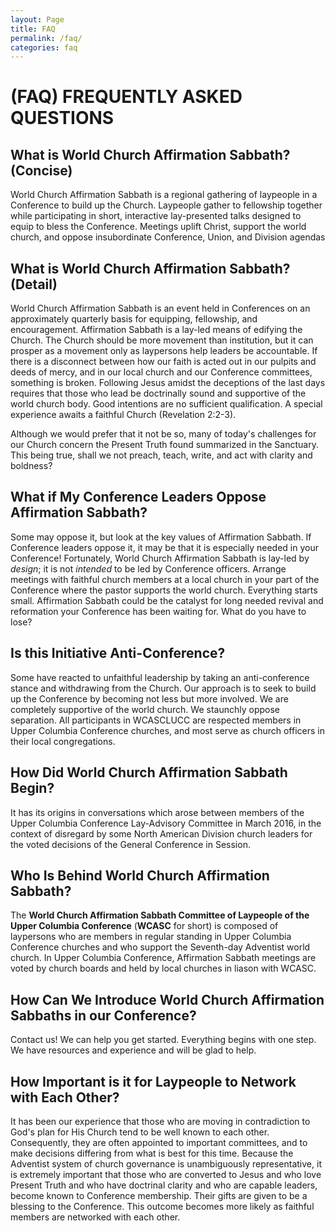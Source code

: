 ```yaml
---
layout: Page
title: FAQ
permalink: /faq/
categories: faq
---
```



# (FAQ) FREQUENTLY ASKED QUESTIONS

## What is World Church Affirmation Sabbath? (Concise)

World Church Affirmation Sabbath is a regional gathering of laypeople in a Conference to build up the Church. Laypeople gather to fellowship together while participating in short, interactive lay-presented talks designed to equip to bless the Conference. Meetings uplift Christ, support the world church, and oppose insubordinate Conference, Union, and Division agendas

## What is World Church Affirmation Sabbath? (Detail)

World Church Affirmation Sabbath is an event held in Conferences on an approximately quarterly basis for equipping, fellowship, and encouragement. Affirmation Sabbath is a lay-led means of edifying the Church. The Church should be more movement than institution, but it can prosper as a movement only as laypersons help leaders be accountable. If there is a disconnect between how our faith is acted out in our pulpits and deeds of mercy, and in our local church and our Conference committees, something is broken. Following Jesus amidst the deceptions of the last days requires that those who lead be doctrinally sound and supportive of the world church body. Good intentions are no sufficient qualification. A special experience awaits a faithful Church (Revelation 2:2-3).

Although we would prefer that it not be so, many of today's challenges for our Church concern the Present Truth found summarized in the Sanctuary. This being true, shall we not preach, teach, write, and act with clarity and boldness?

## What if My Conference Leaders Oppose Affirmation Sabbath?

Some may oppose it, but look at the key values of Affirmation Sabbath. If Conference leaders oppose it, it may be that it is especially needed in your Conference! Fortunately, World Church Affirmation Sabbath is lay-led by *design*; it is not *intended* to be led by Conference officers. Arrange meetings with faithful church members at a local church in your part of the Conference where the pastor supports the world church. Everything starts small. Affirmation Sabbath could be the catalyst for long needed revival and reformation your Conference has been waiting for. What do you have to lose?

## Is this Initiative Anti-Conference?

Some have reacted to unfaithful leadership by taking an anti-conference stance and withdrawing from the Church. Our approach is to seek to build up the Conference by becoming not less but more involved. We are completely supportive of the world church. We staunchly oppose separation. All participants in WCASCLUCC are respected members in Upper Columbia Conference churches, and most serve as church officers in their local congregations.

## How Did World Church Affirmation Sabbath Begin?

It has its origins in conversations which arose between members of the Upper Columbia Conference Lay-Advisory Committee in March 2016, in the context of
disregard by some North American Division church leaders for the voted decisions of the General Conference in Session.

## Who Is Behind World Church Affirmation Sabbath?

The **World Church Affirmation Sabbath Committee of Laypeople of the Upper Columbia Conference** (**WCASC** for short) is composed of laypersons who are members in regular standing in Upper Columbia Conference churches and who support the Seventh-day Adventist world church. In Upper Columbia Conference, Affirmation Sabbath meetings are voted by church boards and held by local churches in liason with WCASC.

## How Can We Introduce World Church Affirmation Sabbaths in our Conference?

Contact us! We can help you get started. Everything begins with one step. We have resources and experience and will be glad to help.

## How Important is it for Laypeople to Network with Each Other?

It has been our experience that those who are moving in contradiction to God's plan for His Church tend to be well known to each other. Consequently, they are often appointed to important committees, and to make decisions differing from what is best for this time. Because the Adventist system of church governance is unambiguously representative, it is extremely important that those who are converted to Jesus and who love Present Truth and who have doctrinal clarity and who are capable leaders, become known to Conference membership. Their gifts are given to be a blessing to the Conference. This outcome becomes more likely as faithful members are networked with each other.
